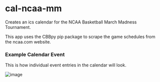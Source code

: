 # cal-ncaa-mm
Creates an ics calendar for the NCAA Basketball March Madness Tournament.

This app uses the CBBpy pip package to scrape the game schedules from the ncaa.com website.

### Example Calendar Event

This is how individual event entries in the calendar will look.

![image](https://github.com/user-attachments/assets/1497caec-0277-46ea-93aa-51341a9088f3)
